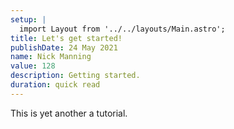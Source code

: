 ```yaml
---
setup: |
  import Layout from '../../layouts/Main.astro';
title: Let's get started!
publishDate: 24 May 2021
name: Nick Manning
value: 128
description: Getting started.
duration: quick read
---
```


This is yet another a tutorial.
